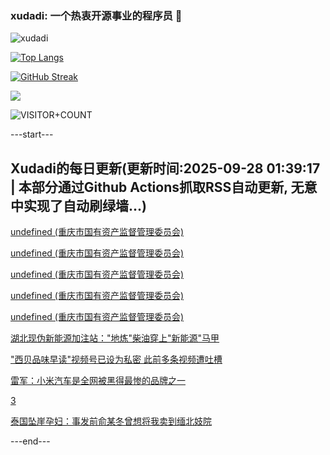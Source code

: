 ### xudadi: 一个热衷开源事业的程序员 👋

![xudadi](https://github-readme-stats-git-masterorgs-github-readme-stats-team.vercel.app/api?username=xudadi)

[![Top Langs](https://github-readme-stats.vercel.app/api/top-langs/?username=xudadi)](https://github.com/anuraghazra/github-readme-stats)

[![GitHub Streak](https://streak-stats.demolab.com?user=xudadi&locale=zh_Hans)](https://git.io/streak-stats)

![](https://raw.githubusercontent.com/xudadi/xudadi/main/assets/github-contribution-grid-snake.svg)

![VISITOR+COUNT](https://komarev.com/ghpvc/?username=xudadi&label=VISITOR+COUNT)


---start---

## Xudadi的每日更新(更新时间:2025-09-28 01:39:17 | 本部分通过Github Actions抓取RSS自动更新, 无意中实现了自动刷绿墙...)

[undefined (重庆市国有资产监督管理委员会)](https://dadilab.github.io/feeds/all.xml)

[undefined (重庆市国有资产监督管理委员会)](https://dadilab.github.io/feeds/all.xml)

[undefined (重庆市国有资产监督管理委员会)](https://dadilab.github.io/feeds/all.xml)

[undefined (重庆市国有资产监督管理委员会)](https://dadilab.github.io/feeds/all.xml)

[undefined (重庆市国有资产监督管理委员会)](https://dadilab.github.io/feeds/all.xml)

[湖北现伪新能源加注站："地炼"柴油穿上"新能源"马甲](https://m.163.com/news/article/KAD5IDBG0514R9P4.html)

["西贝品味早读"视频号已设为私密 此前多条视频遭吐槽](https://m.163.com/news/article/KAFDEATB053469LG.html)

[雷军：小米汽车是全网被黑得最惨的品牌之一](https://m.163.com/news/article/KAFDEB4P053469LG.html)

[3](https://m.163.com/touch/news/sub/domestic)

[泰国坠崖孕妇：事发前俞某冬曾想将我卖到缅北妓院](https://m.163.com/news/article/KAFA93GU053469LG.html)

---end---
